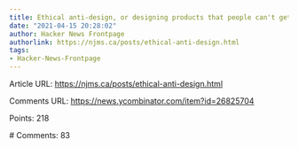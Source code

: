 ```yaml
---
title: Ethical anti-design, or designing products that people can't get addicted to
date: "2021-04-15 20:28:02"
author: Hacker News Frontpage
authorlink: https://njms.ca/posts/ethical-anti-design.html
tags:
- Hacker-News-Frontpage
---
```


<p>Article URL: <a href="https://njms.ca/posts/ethical-anti-design.html">https://njms.ca/posts/ethical-anti-design.html</a></p>
<p>Comments URL: <a href="https://news.ycombinator.com/item?id=26825704">https://news.ycombinator.com/item?id=26825704</a></p>
<p>Points: 218</p>
<p># Comments: 83</p>
